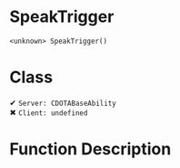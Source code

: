 # SpeakTrigger
```
<unknown> SpeakTrigger()
```
# Class
✔ `Server: CDOTABaseAbility`  
✖ `Client: undefined`  

# Function Description

